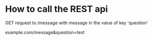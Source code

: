 # How to call the REST api
GET request to /message with message in the value of key
'question'

example.com/message&question=test
